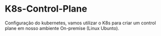 # K8s-Control-Plane
Configuração do kubernetes, vamos utilizar o K8s para criar um control plane em nosso ambiente On-premise (Linux Ubunto).
